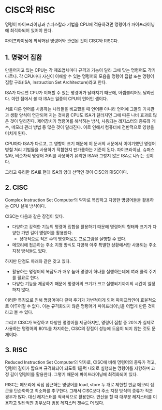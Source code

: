 # CISC와 RISC

명령어 파이프라이닝과 슈퍼스칼라 기법을 CPU에 적용하려면 명령어가 파이프라이닝에 최적화되어 있어야 한다. 

파이프라이닝에 최적화된 명령어와 관련된 것이 CISC와 RISC다.

## 1. 명령어 집합

만들어지고 있는 CPU는 각 제조업체마다 규격과 기능이 달라 그에 맞는 명령어도 각기 다르다. 각 CPU마다 자신이 이해할 수 있는 명령어의 모음을 명령어 집합 또는 명령어 집합 구조(ISA, Instruction Set Architecture)라고 한다.

ISA가 다르면 CPU가 이해할 수 있는 명령어가 달라지기 때문에, 어셈블리어도 달라진다. 이런 점에서 볼 때 ISA는 일종의 CPU의 언어인 셈이다.

서로 다른 언어를 사용하는 나라들을 비교했을 때 언어뿐 아니라 언어에 그들의 가치관과 생활 양식이 연관되어 지는 것처럼 CPU도 ISA가 달라지면 그에 따른 나비 효과로 많은 것이 달라진다. 제어장치가 명령어를 해석하는 방식, 사용되는 레지스터의 종류와 개수, 메모리 관리 방법 등 많은 것이 달라진다. 이로 인해서 컴퓨터에 전반적으로 영향을 미치게 된다.

CPU마다 ISA가 다르고, 그 영향이 크기 때문에 이 문서의 서문에서 이야기했던 명령어 병철 처리 기법들을 사용하기 적합한지 판가름하는 기준이 된다. 파이프라이닝, 슈퍼스칼라, 비순차적 명령어 처리를 사용하기 유리한 ISA와 그렇지 않은 ISA로 나뉘는 것이다. 

그리고 유리한 ISA로 현대 ISA의 양대 산맥인 것이 CISC와 RISC이다.

## 2. CISC

Complex Instruction Set Computer의 약자로 복잡하고 다양한 명령어들을 활용하는 CPU 설계 방식이다. 

CISC는 다음과 같은 장점이 있다.

- 다양하고 강력한 기능의 명령어 집합을 활용하기 때문에 명령어의 형태와 크기가 다양한 가변 길이 명령어를 활용한다. 
  - 상대적으로 적은 수의 명령어로도 프로그램을 실행할 수 있다.
- 메모리에 접근하는 주소 지정 방식도 다양해 아주 특별한 상황에서만 사용되는 주소 지정 방식들도 있다.

하지만 단점도 아래와 같은 갖고 있다.

- 활용하는 명령어의 복잡도가 매우 높아 명령어 하나를 실행하는데에 여러 클럭 주기를 필요로 한다.
- 다양한 기능을 제공하기 때문에 명령어의 크기가 크고 실행되기까지의 시간이 일정하지 않다.

이러한 특징으로 인해 명령어마다 클럭 주기가 가변적이게 되어 파이프라인이 효율적으로 이루어질 수 없다. 이는 규격화되지 않은 명령어가 파이프라이닝을 어렵게 만든 것이라고 볼 수 있다.

그리고 CISC가 복잡하고 다양한 명령어를 제공하지만, 명령어 집합 중 20%가 실제로 사용하는 명령어의 80%를 차지하는, CISC의 장점이 성능에 도움이 되지 않는 것도 문제이다.

## 3. RISC

Reduced Instruction Set Computer의 약자로, CISC에 비해 명령어의 종류가 적고, 명렁어 길이가 짧으며 규격화되어 되도록 1클럭 내외로 실행되는 명령어를 지향하며 고정 길이 명령어를 활용한다. 그렇기 때문에 파이프라이닝에 최적화되어 있다.

RISC는 메모리에 직접 접근하는 명령어를 load, store 두 개로 제한할 만큼 메모리 접근을 단순화하고 최소화를 추구한다. 그래서 CISC보다 주소 지정 방식의 종류가 적은 경우가 많다. 대신 레지스터를 적극적으로 활용한다. 연산을 할 때 대부분 레지스터를 이용하고 일반적인 경우보다 범용 레지스터 갯수도 더 많다. 